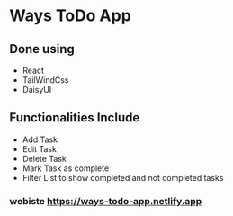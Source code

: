 # Ways ToDo App

## Done using 
- React
- TailWindCss
- DaisyUI

## Functionalities Include
- Add Task
- Edit Task
- Delete Task
- Mark Task as complete
- Filter List to show completed and not completed tasks

### webiste https://ways-todo-app.netlify.app